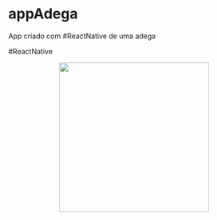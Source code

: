 # appAdega
App criado com #ReactNative de uma adega

#ReactNative

<p align="center">
  <img width="300" height:"900" src="assets/appadega.gif">
</p>
